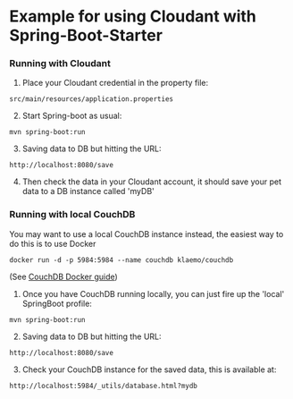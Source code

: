 # Example for using Cloudant with Spring-Boot-Starter

### Running with Cloudant
1. Place your Cloudant credential in the property file:
  ```
  src/main/resources/application.properties
  ```
2. Start Spring-boot as usual: 
  ```
  mvn spring-boot:run
  ```
3. Saving data to DB but hitting the URL:
  ```
  http://localhost:8080/save
  ```
4. Then check the data in your Cloudant account, it should save your pet data to a DB instance called 'myDB'

### Running with local CouchDB
You may want to use a local CouchDB instance instead, the easiest way to do this is to use Docker
```
docker run -d -p 5984:5984 --name couchdb klaemo/couchdb
```
(See [CouchDB Docker guide](https://hub.docker.com/r/klaemo/couchdb/))

1. Once you have CouchDB running locally, you can just fire up the 'local' SpringBoot profile:
  ```
  mvn spring-boot:run
  ```
2. Saving data to DB but hitting the URL:
  ```
  http://localhost:8080/save
  ```
3. Check your CouchDB instance for the saved data, this is available at:
  ```
  http://localhost:5984/_utils/database.html?mydb
  ```
